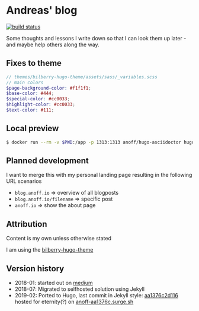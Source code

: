 # Andreas' blog

[![build status](https://github.com/anoff/blog/workflows/deploy%20to%20gh-pages/badge.svg?branch=master)](https://github.com/anoff/blog/actions?query=workflow%3A%22deploy+to+gh-pages%22&branch=master)

Some thoughts and lessons I write down so that I can look them up later - and maybe help others along the way.

## Fixes to theme

```scss
// themes/bilberry-hugo-theme/assets/sass/_variables.scss
// main colors
$page-background-color: #f1f1f1;
$base-color: #444;
$special-color: #cc0033;
$highlight-color: #cc0033;
$text-color: #111;
```

## Local preview

```sh
$ docker run --rm -v $PWD:/app -p 1313:1313 anoff/hugo-asciidoctor hugo server -D --bind 0.0.0.0
```

## Planned development

I want to merge this with my personal landing page resulting in the following URL scenarios

- `blog.anoff.io` => overview of all blogposts
- `blog.anoff.io/filename` => specific post
- `anoff.io` => show the about page

## Attribution

Content is my own unless otherwise stated

I am using the [bilberry-hugo-theme](https://github.com/Lednerb/bilberry-hugo-theme)

## Version history

- 2018-01: started out on [medium](https://medium.com/@anoff_io)
- 2018-07: Migrated to selfhosted solution using Jekyll
- 2019-02: Ported to Hugo, last commit in Jekyll style: [aa1376c2d116](https://github.com/anoff/blog/tree/aa1376c2d116d8075ce6ae76a75b1920c35eb6e5) hosted for eternity(?) on [anoff-aa1376c.surge.sh](//anoff-aa1376c.surge.sh/)
